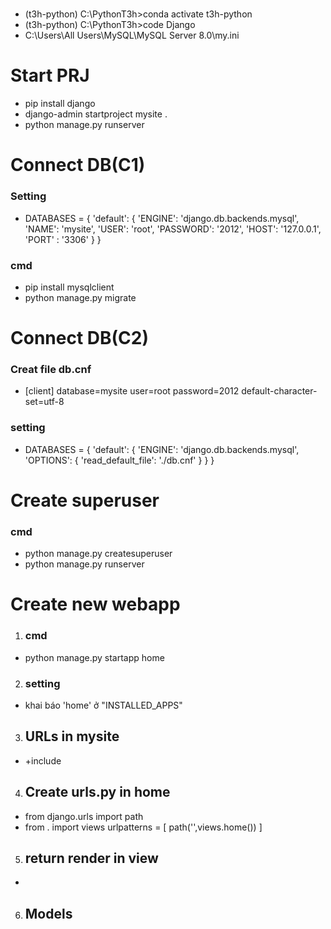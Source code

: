 # 
- (t3h-python) C:\PythonT3h>conda activate t3h-python
- (t3h-python) C:\PythonT3h>code Django
- C:\Users\All Users\MySQL\MySQL Server 8.0\my.ini
# Start PRJ
- pip install django
- django-admin startproject mysite .
- python manage.py runserver

# Connect DB(C1)
### Setting
- DATABASES = {
    'default': {
        'ENGINE': 'django.db.backends.mysql',
        'NAME': 'mysite',
        'USER': 'root',
        'PASSWORD': '2012',
        'HOST': '127.0.0.1',
        'PORT' : '3306'
    }
}
### cmd
- pip install mysqlclient
- python manage.py migrate
# Connect DB(C2)

### Creat file db.cnf
- [client]
database=mysite
user=root
password=2012
default-character-set=utf-8

### setting
- DATABASES = {
    'default': {
        'ENGINE': 'django.db.backends.mysql',
        'OPTIONS': {
            'read_default_file': './db.cnf'
        }
    }
}

# Create superuser
### cmd
- python manage.py createsuperuser
- python manage.py runserver

# Create new webapp
1. ### cmd
- python manage.py startapp home
2. ### setting
- khai báo 'home' ở "INSTALLED_APPS"
3. ## URLs in mysite
- +include
4. ## Create urls.py in home
- from django.urls import path
- from . import views
urlpatterns = [
    path('',views.home())
]
5. ## return render in view
-
6. ## Models



